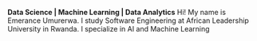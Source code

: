 **Data Science | Machine Learning | Data Analytics**
Hi! My name is Emerance Umurerwa. I study Software Engineering at African Leadership University in Rwanda.
I specialize in AI and Machine Learning 